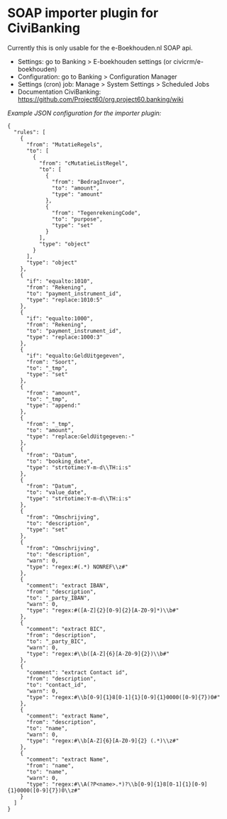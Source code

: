 # SOAP importer plugin for CiviBanking
Currently this is only usable for the e-Boekhouden.nl SOAP api.

- Settings: go to Banking > E-boekhouden settings (or civicrm/e-boekhouden)
- Configuration: go to Banking > Configuration Manager
- Settings (cron) job: Manage > System Settings > Scheduled Jobs
- Documentation CiviBanking: https://github.com/Project60/org.project60.banking/wiki

_Example JSON configuration for the importer plugin:_
```
{
  "rules": [
    {
      "from": "MutatieRegels",
      "to": [
        {
          "from": "cMutatieListRegel",
          "to": [
            {
              "from": "BedragInvoer",
              "to": "amount",
              "type": "amount"
            },
            {
              "from": "TegenrekeningCode",
              "to": "purpose",
              "type": "set"
            }
          ],
          "type": "object"
        }
      ],
      "type": "object"
    },
    {
      "if": "equalto:1010",
      "from": "Rekening",
      "to": "payment_instrument_id",
      "type": "replace:1010:5"
    },
    {
      "if": "equalto:1000",
      "from": "Rekening",
      "to": "payment_instrument_id",
      "type": "replace:1000:3"
    },
    {
      "if": "equalto:GeldUitgegeven",
      "from": "Soort",
      "to": "_tmp",
      "type": "set"
    },
    {
      "from": "amount",
      "to": "_tmp",
      "type": "append:"
    },
    {
      "from": "_tmp",
      "to": "amount",
      "type": "replace:GeldUitgegeven:-"
    },
    {
      "from": "Datum",
      "to": "booking_date",
      "type": "strtotime:Y-m-d\\TH:i:s"
    },
    {
      "from": "Datum",
      "to": "value_date",
      "type": "strtotime:Y-m-d\\TH:i:s"
    },
    {
      "from": "Omschrijving",
      "to": "description",
      "type": "set"
    },
    {
      "from": "Omschrijving",
      "to": "description",
      "warn": 0,
      "type": "regex:#(.*) NONREF\\z#"
    },
    {
      "comment": "extract IBAN",
      "from": "description",
      "to": "_party_IBAN",
      "warn": 0,
      "type": "regex:#([A-Z]{2}[0-9]{2}[A-Z0-9]*)\\b#"
    },
    {
      "comment": "extract BIC",
      "from": "description",
      "to": "_party_BIC",
      "warn": 0,
      "type": "regex:#\\b([A-Z]{6}[A-Z0-9]{2})\\b#"
    },
    {
      "comment": "extract Contact id",
      "from": "description",
      "to": "contact_id",
      "warn": 0,
      "type": "regex:#\\b[0-9]{1}8[0-1]{1}[0-9]{1}0000([0-9]{7})0#"
    },
    {
      "comment": "extract Name",
      "from": "description",
      "to": "name",
      "warn": 0,
      "type": "regex:#\\b[A-Z]{6}[A-Z0-9]{2} (.*)\\z#"
    },
    {
      "comment": "extract Name",
      "from": "name",
      "to": "name",
      "warn": 0,
      "type": "regex:#\\A(?P<name>.*)?\\b[0-9]{1}8[0-1]{1}[0-9]{1}0000([0-9]{7})0\\z#"
    }
  ]
}
```
